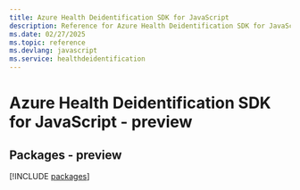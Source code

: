```yaml
---
title: Azure Health Deidentification SDK for JavaScript
description: Reference for Azure Health Deidentification SDK for JavaScript
ms.date: 02/27/2025
ms.topic: reference
ms.devlang: javascript
ms.service: healthdeidentification
---
```

# Azure Health Deidentification SDK for JavaScript - preview
## Packages - preview
[!INCLUDE [packages](health-deidentification-index.md)]